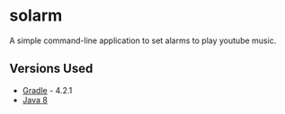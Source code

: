 # solarm
A simple command-line application to set alarms to play youtube music.

## Versions Used
* [Gradle](https://gradle.org/install/) - 4.2.1
* [Java 8](http://www.oracle.com/technetwork/java/javase/downloads/jdk8-downloads-2133151.html)
